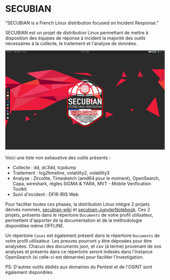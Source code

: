 # SECUBIAN 

"SECUBIAN is a French Linux distribution focused on Incident Response."

SECUBIAN est un projet de distribution Linux permettant de mettre à disposition des équipes de réponse à incident la majorité des outils nécessaires à la collecte, le traitement et l'analyse de données.

![desktop](./img/desktop.png)

Voici une liste non exhaustive des outils présents : 
- Collecte : dd, dc3dd, tcpdump
- Traitement : log2timeline, volatility2, volatility3
- Analyse : Zircolite, Timesketch (amd64 pour le moment), OpenSearch, Capa, wireshark, règles SIGMA & YARA, MVT - Mobile Verification Toolkit
- Suivi d'incident : DFIR IRIS Web

Pour faciliter toutes ces phases, la distribution Linux intègre 2 projets dérivés nommés, [secubian-wiki](https://github.com/kidrek/secubian-wiki) et [secubian-JupyterNotebook](https://github.com/kidrek/secubian-JupyterNotebook). Ces 2 projets, présents dans le répertoire ```Documents``` de votre profil utilisateur, permettent d'apporter de la documentation et de la méthodologie disponibles même OFFLINE.

Un répertoire ```Cases``` est également présent dans le répertoire ```Documents``` de votre profil utilisateur. Les preuves pourront y être déposées pour être analysées. Chacun des documents json, et csv (à terme) provenant de vos analyses et présents dans ce répertoire seront indexés dans l'instance OpenSearch (si celle-ci est démarrée) pour faciliter l'investigation.

PS: D'autres outils dédiés aux domaines du Pentest et de l'OSINT sont également disponibles.